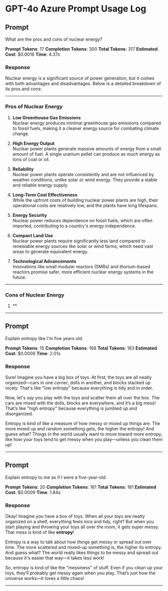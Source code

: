 # GPT-4o Azure Prompt Usage Log

## Prompt
What are the pros and cons of nuclear energy?

**Prompt Tokens**: 17
**Completion Tokens**: 300
**Total Tokens**: 317
**Estimated Cost**: $0.0016
**Time**: 4.37s

### Response
Nuclear energy is a significant source of power generation, but it comes with both advantages and disadvantages. Below is a detailed breakdown of its pros and cons:

---

### **Pros of Nuclear Energy**

1. **Low Greenhouse Gas Emissions**  
   Nuclear energy produces minimal greenhouse gas emissions compared to fossil fuels, making it a cleaner energy source for combating climate change.

2. **High Energy Output**  
   Nuclear power plants generate massive amounts of energy from a small amount of fuel. A single uranium pellet can produce as much energy as tons of coal or oil.

3. **Reliability**  
   Nuclear power plants operate consistently and are not influenced by weather conditions, unlike solar or wind energy. They provide a stable and reliable energy supply.

4. **Long-Term Cost Effectiveness**  
   While the upfront costs of building nuclear power plants are high, their operational costs are relatively low, and the plants have long lifespans.

5. **Energy Security**  
   Nuclear power reduces dependence on fossil fuels, which are often imported, contributing to a country's energy independence.

6. **Compact Land Use**  
   Nuclear power plants require significantly less land compared to renewable energy sources like solar or wind farms, which need vast areas to generate equivalent energy.

7. **Technological Advancements**  
   Innovations like small modular reactors (SMRs) and thorium-based reactors promise safer, more efficient nuclear energy systems in the future.

---

### **Cons of Nuclear Energy**

1. **

---

## Prompt
Explain entropy like I'm five years old.

**Prompt Tokens**: 15
**Completion Tokens**: 168
**Total Tokens**: 183
**Estimated Cost**: $0.0009
**Time**: 2.01s

### Response
Sure! Imagine you have a big box of toys. At first, the toys are all neatly organized—cars in one corner, dolls in another, and blocks stacked up nicely. That's like "low entropy" because everything is tidy and in order.

Now, let's say you play with the toys and scatter them all over the box. The cars are mixed with the dolls, blocks are everywhere, and it’s a big mess! That’s like "high entropy" because everything is jumbled up and disorganized.

Entropy is kind of like a measure of how messy or mixed up things are. The more mixed up and random something gets, the higher the entropy! And guess what? Things in the world usually want to move toward more entropy, like how your toys tend to get messy when you play—unless you clean them up!

---

## Prompt
Explain entropy to me as if I were a five-year-old.

**Prompt Tokens**: 20
**Completion Tokens**: 161
**Total Tokens**: 181
**Estimated Cost**: $0.0009
**Time**: 1.84s

### Response
Okay! Imagine you have a box of toys. When all your toys are neatly organized on a shelf, everything feels nice and tidy, right? But when you start playing and throwing your toys all over the room, it gets super messy. That mess is kind of like **entropy**!

Entropy is a way to talk about how things get messy or spread out over time. The more scattered and mixed-up something is, the higher its entropy. And guess what? The world really likes things to be messy and spread out because it's easier that way—it takes less work!

So, entropy is kind of like the "messiness" of stuff. Even if you clean up your toys, they’ll probably get messy again when you play. That’s just how the universe works—it loves a little chaos!

---

